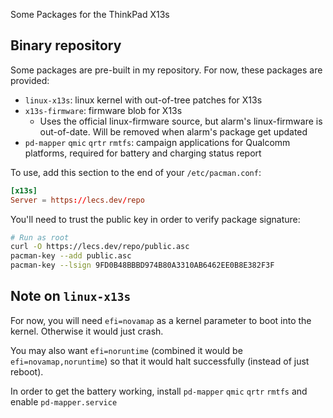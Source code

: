 Some Packages for the ThinkPad X13s

## Binary repository
Some packages are pre-built in my repository. For now, these packages are provided:

+ `linux-x13s`: linux kernel with out-of-tree patches for X13s
+ `x13s-firmware`: firmware blob for X13s
  - Uses the official linux-firmware source, but alarm's linux-firmware is out-of-date. Will be removed when alarm's package get updated
+ `pd-mapper` `qmic` `qrtr` `rmtfs`: campaign applications for Qualcomm platforms, required for battery and charging status report

To use, add this section to the end of your `/etc/pacman.conf`:

```conf
[x13s]
Server = https://lecs.dev/repo
```

You'll need to trust the public key in order to verify package signature:

```bash
# Run as root
curl -O https://lecs.dev/repo/public.asc
pacman-key --add public.asc
pacman-key --lsign 9FD0B48BBBD974B80A3310AB6462EE0B8E382F3F
```

## Note on `linux-x13s`
For now, you will need `efi=novamap` as a kernel parameter to boot into the kernel. Otherwise it would just crash.

You may also want `efi=noruntime` (combined it would be `efi=novamap,noruntime`) so that it would halt successfully (instead of just reboot).

In order to get the battery working, install `pd-mapper` `qmic` `qrtr` `rmtfs` and enable `pd-mapper.service`
